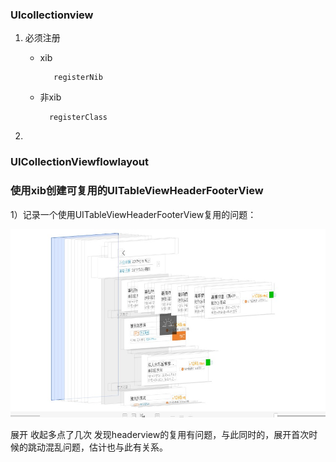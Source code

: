 ### UIcollectionview

1. 必须注册
    - xib
    
             registerNib
     
    - 非xib
    
            registerClass
    
2. 

### UICollectionViewflowlayout

### 使用xib创建可复用的UITableViewHeaderFooterView
    
1）记录一个使用UITableViewHeaderFooterView复用的问题：
    
![](/assets/QQ20170718-150828.jpg)

展开 收起多点了几次 发现headerview的复用有问题，与此同时的，展开首次时候的跳动混乱问题，估计也与此有关系。


